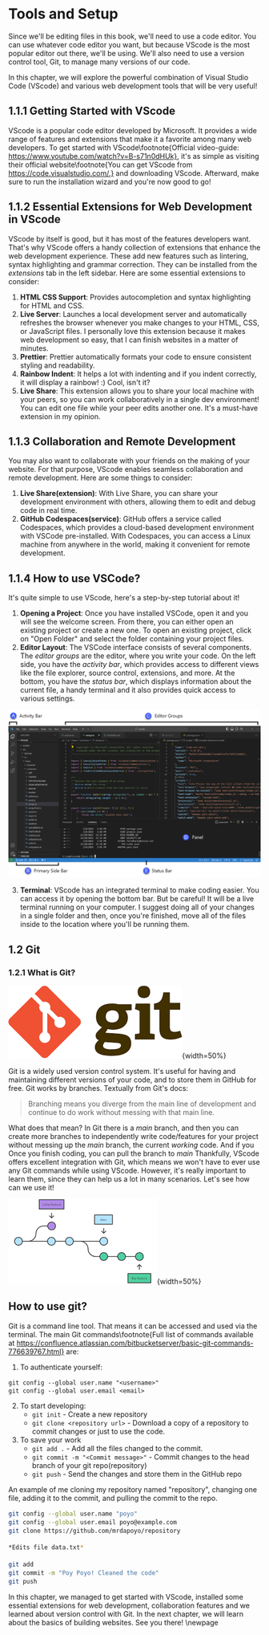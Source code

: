 # Tools and Setup

Since we'll be editing files in this book, we'll need to use a code editor. You can use whatever code editor you want, but because VScode is the most popular editor out there, we'll be using. We'll also need to use a version control tool, Git, to manage many versions of our code.

In this chapter, we will explore the powerful combination of Visual Studio Code (VScode) and various web development tools that will be very useful! 

## 1.1.1 Getting Started with VScode

VScode is a popular code editor developed by Microsoft. It provides a wide range of features and extensions that make it a favorite among many web developers. To get started with VScode\footnote{Official video-guide: https://www.youtube.com/watch?v=B-s71n0dHUk}, it's as simple as visiting their official website\footnote{You can get VScode from https://code.visualstudio.com/.} and downloading VScode. Afterward, make sure to run the installation wizard and you're now good to go!

## 1.1.2 Essential Extensions for Web Development in VScode

VScode by itself is good, but it has most of the features developers want. That's why VScode offers a handy collection of extensions that enhance the web development experience. These add new features such as lintering, syntax highlighting and grammar correction. They can be installed from the *extensions* tab in the left sidebar. Here are some essential extensions to consider:

1. **HTML CSS Support**: Provides autocompletion and syntax highlighting for HTML and CSS.
2. **Live Server**: Launches a local development server and automatically refreshes the browser whenever you make changes to your HTML, CSS, or JavaScript files. I personally love this extension because it makes web development so easy, that I can finish websites in a matter of minutes.
3. **Prettier**: Prettier automatically formats your code to ensure consistent styling and readability.
4. **Rainbow Indent**: It helps a lot with indenting and if you indent correctly, it will display a rainbow! :) Cool, isn't it?
5. **Live Share**: This extension allows you to share your local machine with your peers, so you can work collaboratively in a single dev environment! You can edit one file while your peer edits another one. It's a must-have extension in my opinion.

## 1.1.3 Collaboration and Remote Development

You may also want to collaborate with your friends on the making of your website. For that purpose, VScode enables seamless collaboration and remote development. Here are some things to consider:

1. **Live Share(extension)**: With Live Share, you can share your development environment with others, allowing them to edit and debug code in real time.
2. **GitHub Codespaces(service)**: GitHub offers a service called Codespaces, which provides a cloud-based development environment with VSCode pre-installed. With Codespaces, you can access a Linux machine from anywhere in the world, making it convenient for remote development.

## 1.1.4 How to use VSCode?

It's quite simple to use VScode, here's a step-by-step tutorial about it!

1. **Opening a Project**: Once you have installed VSCode, open it and you will see the welcome screen. From there, you can either open an existing project or create a new one. To open an existing project, click on "Open Folder" and select the folder containing your project files.
2. **Editor Layout**: The VSCode interface consists of several components. The *editor groups* are the editor, where you write your code. On the left side, you have the *activity bar*, which provides access to different views like the file explorer, source control, extensions, and more. At the bottom, you have the *status bar*, which displays information about the current file, a handy terminal and it also provides quick access to various settings. 

![VScode components](images/vscode1.png)

3. **Terminal**: VScode has an integrated terminal to make coding easier. You can access it by opening the bottom bar. But be careful! It will be a live terminal running on your computer. I suggest doing all of your changes in a single folder and then, once you're finished, move all of the files inside to the location where you'll be running them.

## 1.2 Git 
### 1.2.1 What is Git?

![Git's logo](images/git.png){width=50%}

Git is a widely used version control system. It's useful for having and maintaining different versions of your code, and to store them in GitHub for free. 
Git works by branches. Textually from Git's docs:

> Branching means you diverge from the main line of development and continue to do work without messing with that main line.

What does that mean? In Git there is a *main* branch, and then you can create more branches to independently write code/features for your project without messing up the *main* branch, the current *working* code. And if you 
Once you finish coding, you can pull the branch to *main*
Thankfully, VScode offers excellent integration with Git, which means we won't have to ever use any Git commands while using VScode. However, it's really important to learn them, since they can help us a lot in many scenarios. Let's see how can we use it!

![An example of a Git repository with its *main*, *big feature* and *little feature* branches. As you can see, they all diverge from the main branch.](images/git-branches.png){width=50%}

## How to use git?
Git is a command line tool. That means it can be accessed and used via the terminal. The main Git commands\footnote{Full list of commands available at https://confluence.atlassian.com/bitbucketserver/basic-git-commands-776639767.html} are:

1. To authenticate yourself: 
```
git config --global user.name "<username>"
git config --global user.email <email>
```
2. To start developing:
   - `git init` - Create a new repository
   - `git clone <repository url>` - Download a copy of a repository to commit changes or just to use the code.
3. To save your work
    - `git add .` - Add all the files changed to the commit.
    - `git commit -m "<Commit message>"` - Commit changes to the head branch of your git repo(repository)
    - `git push` - Send the changes and store them in the GitHub repo

An example of me cloning my repository named "repository", changing one file, adding it to the commit, and pulling the commit to the repo.

```bash
git config --global user.name "poyo"
git config --global user.email poyo@example.com
git clone https://github.com/mrdapoyo/repository

*Edits file data.txt*

git add
git commit -m "Poy Poyo! Cleaned the code"
git push
```

In this chapter, we managed to get started with VScode, installed some essential extensions for web development, collaboration features and we learned about version control with Git. In the next chapter, we will learn about the basics of building websites. See you there!
\newpage

